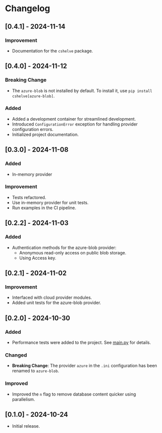 # Changelog

## [0.4.1] - 2024-11-14
### Improvement
- Documentation for the `cshelve` package.

## [0.4.0] - 2024-11-12
### Breaking Change
- The `azure-blob` is not installed by default. To install it, use `pip install cshelve[azure-blob]`.

### Added
- Added a development container for streamlined development.
- Introduced `ConfigurationError` exception for handling provider configuration errors.
- Initialized project documentation.

## [0.3.0] - 2024-11-08
### Added
- In-memory provider

### Improvement
- Tests refactored.
- Use in-memory provider for unit tests.
- Run examples in the CI pipeline.

## [0.2.2] - 2024-11-03
### Added
- Authentication methods for the azure-blob provider:
    - Anonymous read-only access on public blob storage.
    - Using Access key.

## [0.2.1] - 2024-11-02
### Improvement
- Interfaced with cloud provider modules.
- Added unit tests for the azure-blob provider.

## [0.2.0] - 2024-10-30
### Added
- Performance tests were added to the project. See [main.py](./performances/) for details.

### Changed
- **Breaking Change**: The provider `azure` in the `.ini` configuration has been renamed to `azure-blob`.

### Improved
- Improved the `n` flag to remove database content quicker using parallelism.

## [0.1.0] - 2024-10-24
- Initial release.
